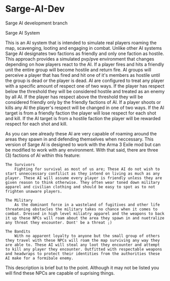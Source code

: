 # Sarge-AI-Dev
Sarge AI development branch

Sarge AI System

This is an AI system that is intended to simulate real players roaming the map, scavenging, looting and engaging in combat. Unlike other AI systems Sarge AI designates two factions as friendly and only one faction as hostile. This approach provides a simulated pvp/pve environment that changes depending on how players react to the AI. If a player fires and hits a friendly unit the entire group will become hostile and return fire. AI groups will perceive a player that has fired and hit one of it's members as hostile until the group is dead or the player is dead. AI are configured to treat any player with a specific amount of respect one of two ways. If the player has respect below the threshold they will be considered hostile and treated as an enemy by all AI. If the player has respect above the threshold they will be considered friendly only by the friendly factions of AI. If a player shoots or kills any AI the player's respect will be changed in one of two ways. If the AI target is from a friendly faction the player will lose respect for each shot and kill. If the AI target is from a hostile faction the player will be rewarded respect for each shot and kill.

As you can see already these AI are very capable of roaming around the areas they spawn in and defending themselves when neccessary. This version of Sarge AI is designed to work with the Arma 3 Exile mod but can be modified to work with any environment. With that said, there are three (3) factions of AI within this feature:

    The Survivors
        Fighting for survival as most of us are; These AI do not wish to start unneccessary confilict as they intend on living as much as any player. These AI will assume every player is friendly unless they are given reason to think otherwise. They often wear toned down military apparel and civilian clothing and should be easy to spot as to not frighten unaware players.

    The Military
        As the dominant force in a wasteland of fugitives and other life threatening obstacles the military takes no chance when it comes to combat. Dressed in high level miliatry apparel and the weapons to back it up these NPCs will roam about the area they spawn in and nuetralize any threat they encounter. Dont' be a threat ;)

    The Bandits
        With no apparent loyalty to anyone but the small group of others they travel with these NPCs will roam the map surviving any way they are able to. These AI will steal any loot they encounter and attempt to kill any player they encounter. Outfitted with respectable weapons and headwraps to protect their identities from the authorities these AI make for a formibale enemy.

This description is brief but to the point. Although it may not be listed you will find these NPCs are capable of suprising things.
